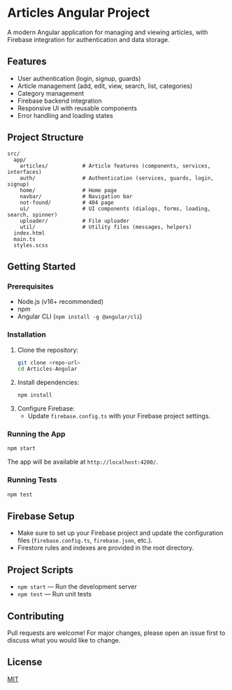 # Articles Angular Project

A modern Angular application for managing and viewing articles, with Firebase integration for authentication and data storage.

## Features

- User authentication (login, signup, guards)
- Article management (add, edit, view, search, list, categories)
- Category management
- Firebase backend integration
- Responsive UI with reusable components
- Error handling and loading states

## Project Structure

```
src/
  app/
    articles/           # Article features (components, services, interfaces)
    auth/               # Authentication (services, guards, login, signup)
    home/               # Home page
    navbar/             # Navigation bar
    not-found/          # 404 page
    ui/                 # UI components (dialogs, forms, loading, search, spinner)
    uploader/           # File uploader
    util/               # Utility files (messages, helpers)
  index.html
  main.ts
  styles.scss
```

## Getting Started

### Prerequisites

- Node.js (v16+ recommended)
- npm
- Angular CLI (`npm install -g @angular/cli`)

### Installation

1. Clone the repository:
   ```bash
   git clone <repo-url>
   cd Articles-Angular
   ```
2. Install dependencies:
   ```bash
   npm install
   ```
3. Configure Firebase:
   - Update `firebase.config.ts` with your Firebase project settings.

### Running the App

```bash
npm start
```

The app will be available at `http://localhost:4200/`.

### Running Tests

```bash
npm test
```

## Firebase Setup

- Make sure to set up your Firebase project and update the configuration files (`firebase.config.ts`, `firebase.json`, etc.).
- Firestore rules and indexes are provided in the root directory.

## Project Scripts

- `npm start` — Run the development server
- `npm test` — Run unit tests

## Contributing

Pull requests are welcome! For major changes, please open an issue first to discuss what you would like to change.

## License

[MIT](LICENSE)
